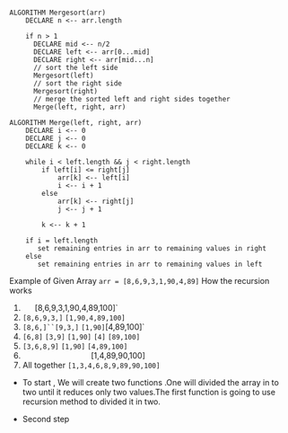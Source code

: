 ```

ALGORITHM Mergesort(arr)
    DECLARE n <-- arr.length
           
    if n > 1
      DECLARE mid <-- n/2
      DECLARE left <-- arr[0...mid]
      DECLARE right <-- arr[mid...n]
      // sort the left side
      Mergesort(left)
      // sort the right side
      Mergesort(right)
      // merge the sorted left and right sides together
      Merge(left, right, arr)

ALGORITHM Merge(left, right, arr)
    DECLARE i <-- 0
    DECLARE j <-- 0
    DECLARE k <-- 0

    while i < left.length && j < right.length
        if left[i] <= right[j]
            arr[k] <-- left[i]
            i <-- i + 1
        else
            arr[k] <-- right[j]
            j <-- j + 1
            
        k <-- k + 1

    if i = left.length
       set remaining entries in arr to remaining values in right
    else
       set remaining entries in arr to remaining values in left
```

Example of Given Array   `arr = [8,6,9,3,1,90,4,89]`
How the recursion works 
1.   `   `[8,6,9,3,1,90,4,89,100]`
2.    `[8,6,9,3,]`    `[1,90,4,89,100]`
3. `[8,6,]``[9,3,]`   `[1,90]`[4,89,100]`
4. `[6,8]` `[3,9]`    `[1,90]`  `[4]`  `[89,100]` 
5. `[3,6,8,9]`         `[1,90]`   `[4,89,100]`
6.    `                 `[1,4,89,90,100]
7. All together `[1,3,4,6,8,9,89,90,100]`


 - To start , We will create two functions .One will divided the array in to two until it reduces only two values.The first function is going to use recursion method to divided it in two.

 - Second step
  


  